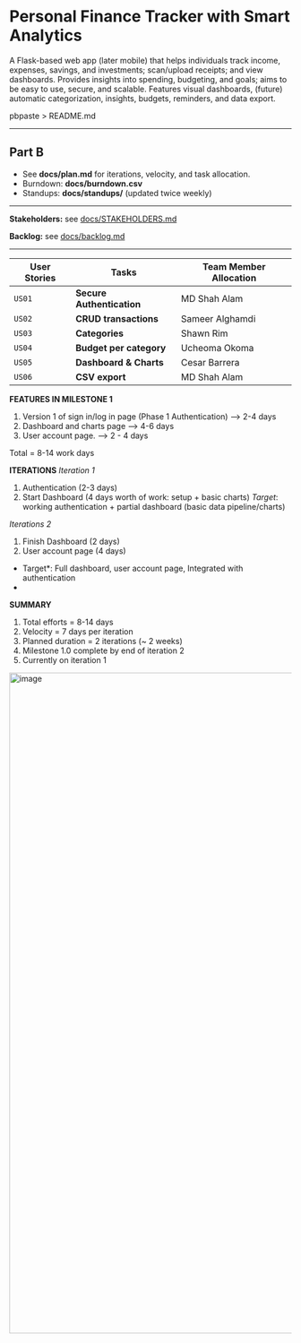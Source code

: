 # Personal Finance Tracker with Smart Analytics

A Flask-based web app (later mobile) that helps individuals track income, expenses, savings, and investments; scan/upload receipts; and view dashboards. Provides insights into spending, budgeting, and goals; aims to be easy to use, secure, and scalable. Features visual dashboards, (future) automatic categorization, insights, budgets, reminders, and data export.

pbpaste > README.md

---

## Part B
- See **docs/plan.md** for iterations, velocity, and task allocation.
- Burndown: **docs/burndown.csv**
- Standups: **docs/standups/** (updated twice weekly)

---

**Stakeholders:** see [docs/STAKEHOLDERS.md](docs/STAKEHOLDERS.md)

**Backlog:** see [docs/backlog.md](docs/backlog.md)


-----------

|User Stories | Tasks   | Team Member Allocation| 
| ------------| --------|-------------------|
| `US01` | **Secure Authentication**  | MD Shah Alam|
| `US02` | **CRUD transactions**      | Sameer Alghamdi|
| `US03` | **Categories** | Shawn Rim|
| `US04` | **Budget per category**| Ucheoma Okoma |
| `US05` | **Dashboard & Charts** | Cesar Barrera|
| `US06` | **CSV export**  | MD Shah Alam |


**FEATURES IN MILESTONE 1**
1. Version 1 of sign in/log in page (Phase 1 Authentication) --> 2-4 days
2. Dashboard and charts page  --> 4-6 days
3. User account page.  --> 2 - 4 days

Total = 8-14 work days


**ITERATIONS**
*Iteration 1* 
1. Authentication (2-3 days)
2. Start Dashboard (4 days worth of work: setup + basic charts)
*Target*: working authentication + partial dashboard (basic data pipeline/charts)

*Iterations 2*
1. Finish Dashboard (2 days)
2. User account page (4 days)
* Target*: Full dashboard, user account page, Integrated with authentication
* 

**SUMMARY**
1. Total efforts = 8-14 days
2. Velocity = 7 days per iteration
3. Planned duration = 2 iterations (~ 2 weeks)
4. Milestone 1.0 complete by end of iteration 2
5. Currently on iteration 1

<img width="1748" height="1180" alt="image" src="https://github.com/user-attachments/assets/26ef94b6-dd33-423c-b7cd-6975930cef33" />


